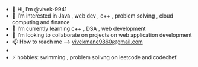 - 👋 Hi, I’m @vivek-9941
- 👀 I’m interested in Java , web dev , c++ , problem solving , cloud computing and finance
- 🌱 I’m currently learning c++ , DSA , web development
- 💞️ I’m looking to collaborate on projects on web application development
- 📫 How to reach me --> vivekmane9860@gmail.com
-
- ⚡ hobbies: swimming , problem solivng on leetcode and codechef.

<!---
vivek-9941/vivek-9941 is a ✨ special ✨ repository because its `README.md` (this file) appears on your GitHub profile.
You can click the Preview link to take a look at your changes.
--->
